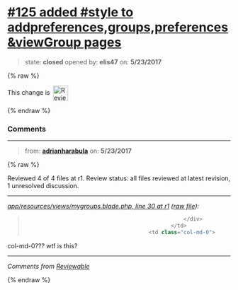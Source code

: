 # [\#125 added #style to addpreferences,groups,preferences&viewGroup pages](https://github.com/adrianharabula/condr/pull/125)

> state: **closed** opened by: **elis47** on: **5/23/2017**

{% raw %}


<!-- Reviewable:start -->
This change is [<img src="https://reviewable.io/review_button.svg" height="34" align="absmiddle" alt="Reviewable"/>](https://reviewable.io/reviews/adrianharabula/condr/125)
<!-- Reviewable:end -->

{% endraw %}


### Comments

---
> from: [**adrianharabula**](https://github.com/adrianharabula/condr/pull/125#issuecomment-303406037) on: **5/23/2017**

{% raw %}




Reviewed 4 of 4 files at r1.
Review status: all files reviewed at latest revision, 1 unresolved discussion.

---

*[app/resources/views/mygroups.blade.php, line 30 at r1](https://reviewable.io:443/reviews/adrianharabula/condr/125#-Kkp_y-dcEgI2v9GFZw-:-Kkp_y-exypWY2Tl69RA:bmlr55b) ([raw file](https://github.com/adrianharabula/condr/blob/6fc57ab71a8981092c2b16bd368da9261745fd54/app/resources/views/mygroups.blade.php#L30)):*
> ```PHP
>    				                                </div>
>    				                            </td>
>                                        <td class="col-md-0">
> ```

col-md-0??? wtf is this?

---


*Comments from [Reviewable](https://reviewable.io:443/reviews/adrianharabula/condr/125)*
<!-- Sent from Reviewable.io -->

{% endraw %}
